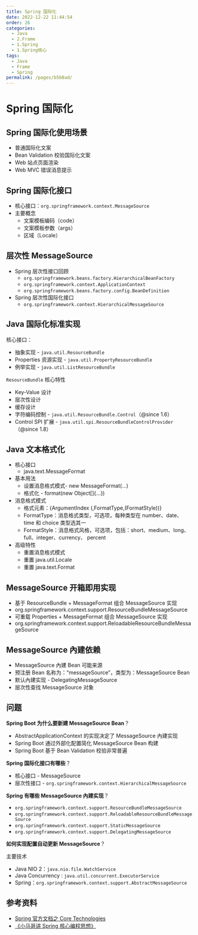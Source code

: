 ```yaml
---
title: Spring 国际化
date: 2022-12-22 11:44:54
order: 26
categories:
  - Java
  - 2.Frame
  - 1.Spring
  - 1.Spring核心
tags:
  - Java
  - Frame
  - Spring
permalink: /pages/b5b8ad/
---
```


# Spring 国际化

## Spring 国际化使用场景

- 普通国际化文案
- Bean Validation 校验国际化文案
- Web 站点页面渲染
- Web MVC 错误消息提示

## Spring 国际化接口

- 核心接口：`org.springframework.context.MessageSource`
- 主要概念
  - 文案模板编码（code）
  - 文案模板参数（args）
  - 区域（Locale）

## 层次性 MessageSource

- Spring 层次性接口回顾
  - `org.springframework.beans.factory.HierarchicalBeanFactory`
  - `org.springframework.context.ApplicationContext`
  - `org.springframework.beans.factory.config.BeanDefinition`
- Spring 层次性国际化接口
  - `org.springframework.context.HierarchicalMessageSource`

## Java 国际化标准实现

核心接口：

- 抽象实现 - `java.util.ResourceBundle`
- Properties 资源实现 - `java.util.PropertyResourceBundle`
- 例举实现 - `java.util.ListResourceBundle`

`ResourceBundle` 核心特性

- Key-Value 设计
- 层次性设计
- 缓存设计
- 字符编码控制 - `java.util.ResourceBundle.Control`（@since 1.6）
- Control SPI 扩展 - `java.util.spi.ResourceBundleControlProvider`（@since 1.8）

## Java 文本格式化

- 核心接口
  - java.text.MessageFormat
- 基本用法
  - 设置消息格式模式- new MessageFormat(...)
  - 格式化 - format(new Object[]{...})
- 消息格式模式
  - 格式元素：{ArgumentIndex (,FormatType,(FormatStyle))}
  - FormatType：消息格式类型，可选项，每种类型在 number、date、time 和 choice 类型选其一
  - FormatStyle：消息格式风格，可选项，包括：short、medium、long、full、integer、currency、
    percent
- 高级特性
  - 重置消息格式模式
  - 重置 java.util.Locale
  - 重置 java.text.Format

## MessageSource 开箱即用实现

- 基于 ResourceBundle + MessageFormat 组合 MessageSource 实现
- org.springframework.context.support.ResourceBundleMessageSource
- 可重载 Properties + MessageFormat 组合 MessageSource 实现
- org.springframework.context.support.ReloadableResourceBundleMessageSource

## MessageSource 內建依赖

- MessageSource 內建 Bean 可能来源
- 预注册 Bean 名称为：“messageSource”，类型为：MessageSource Bean
- 默认內建实现 - DelegatingMessageSource
- 层次性查找 MessageSource 对象

## 问题

**Spring Boot 为什么要新建 MessageSource Bean**？

- AbstractApplicationContext 的实现决定了 MessageSource 內建实现
- Spring Boot 通过外部化配置简化 MessageSource Bean 构建
- Spring Boot 基于 Bean Validation 校验非常普遍

**Spring 国际化接口有哪些**？

- 核心接口 - MessageSource
- 层次性接口 - `org.springframework.context.HierarchicalMessageSource`

**Spring 有哪些 MessageSource 內建实现**？

- `org.springframework.context.support.ResourceBundleMessageSource`
- `org.springframework.context.support.ReloadableResourceBundleMessageSource`
- `org.springframework.context.support.StaticMessageSource`
- `org.springframework.context.support.DelegatingMessageSource`

**如何实现配置自动更新 MessageSource**？

主要技术

- Java NIO 2：`java.nio.file.WatchService`
- Java Concurrency : `java.util.concurrent.ExecutorService`
- Spring：`org.springframework.context.support.AbstractMessageSource`

## 参考资料

- [Spring 官方文档之 Core Technologies](https://docs.spring.io/spring-framework/docs/current/spring-framework-reference/core.html#beans)
- [《小马哥讲 Spring 核心编程思想》](https://time.geekbang.org/course/intro/265)